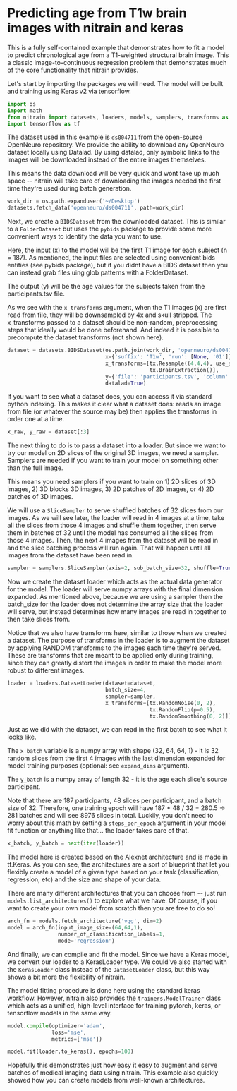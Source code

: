 # Predicting age from T1w brain images with nitrain and keras

This is a fully self-contained example that demonstrates how to fit a model to predict chronological age from a T1-weighted structural brain image. This a classic image-to-continuous regression problem that demonstrates much of the core functionality that nitrain provides.

Let's start by importing the packages we will need. The model will be built and training using Keras v2 via tensorflow.


```python
import os
import math
from nitrain import datasets, loaders, models, samplers, transforms as tx
import tensorflow as tf
```

The dataset used in this example is `ds004711` from the open-source OpenNeuro repository. We provide the ability to download any OpenNeuro dataset locally using Datalad. By using datalad, only symbolic links to the images will be downloaded instead of the entire images themselves. 

This means the data download will be very quick and wont take up much space -- nitrain will take care of downloading the images needed the first time they're used during batch generation.


```python
work_dir = os.path.expanduser('~/Desktop')
datasets.fetch_data('openneuro/ds004711', path=work_dir)
```

Next, we create a `BIDSDataset` from the downloaded dataset. This is similar to a `FolderDataset` but uses the `pybids` package to provide some more convenient ways to identify the data you want to use. 

Here, the input (x) to the model will be the first T1 image for each subject (n = 187). As mentioned, the input files are selected using convenient bids entities (see pybids package), but if you didnt have a BIDS
dataset then you can instead grab files uing glob patterns with a FolderDataset.

The output (y) will be the age values for the subjects taken from the participants.tsv file.

As we see with the `x_transforms` argument, when the T1 images (x) are first read from file, they will be downsampled by 4x and skull stripped. The x_transforms passed to a dataset should be non-random, preprocessing steps that ideally would be done beforehand. And indeed it is possible to precompute the dataset transforms (not shown here).


```python
dataset = datasets.BIDSDataset(os.path.join(work_dir, 'openneuro/ds004711'),
                               x={'suffix': 'T1w', 'run': [None, '01']},
                               x_transforms=[tx.Resample((4,4,4), use_spacing=True),
                                             tx.BrainExtraction()],
                               y={'file': 'participants.tsv', 'column': 'age'},
                               datalad=True)
```

If you want to see what a dataset does, you can access it via standard python indexing. This makes it clear what a dataset does: reads an image from file (or whatever the source may be) then applies the transforms in order one at a time.


```python
x_raw, y_raw = dataset[:3]
```

The next thing to do is to pass a dataset into a loader. But since we want to try our model on 2D slices of the original 3D images, we need a sampler. Samplers are needed if you want to train your model on something other than the full image.

This means you need samplers if you want to train on 1) 2D slices of 3D images, 2) 3D blocks
3D images, 3) 2D patches of 2D images, or 4) 2D patches of 3D images.

We will use a `SliceSampler` to serve shuffled batches of 32 slices from our images. As we will see later, the loader will read in 4 images at a time, take all the slices from those 4 images and shuffle them together, then serve them in batches of 32 until the model has consumed all the slices from those 4 images. Then, the next 4 images from the dataset will be read in and the slice batching process will run again. That will happen until all images from the dataset have been read in. 


```python
sampler = samplers.SliceSampler(axis=2, sub_batch_size=32, shuffle=True)
```

Now we create the dataset loader which acts as the actual data generator for the model. The loader will serve numpy arrays with the final dimension expanded. As mentioned above, because we are using a sampler then the batch_size for the loader does not determine the array size that the loader will serve, but instead determines how many images are read in together to then take slices from. 

Notice that we also have transforms here, similar to those when we created a dataset. The purpose of transforms in the loader is to augment the dataset by applying RANDOM transforms to the images each time they're served. These are transforms that are meant to be applied only during training, since they can greatly distort the images in order to make the model more robust to different images.


```python
loader = loaders.DatasetLoader(dataset=dataset,
                               batch_size=4,
                               sampler=sampler,
                               x_transforms=[tx.RandomNoise(0, 2),
                                             tx.RandomFlip(p=0.5),
                                             tx.RandomSmoothing(0, 2)])
```

Just as we did with the dataset, we can read in the first batch to see what it looks like.

The `x_batch` variable is a numpy array with shape (32, 64, 64, 1) - it is 32 random slices from the first 4 images with the last dimension expanded for model training purposes (optional: see `expand_dims` argument).

The `y_batch` is a numpy array of length 32 - it is the age each slice's source participant.

Note that there are 187 participants, 48 slices per participant, and a batch size of 32. Therefore, one training epoch will have 187 * 48 / 32 = 280.5 => 281 batches and will see 8976 slices in total. Luckily, you don't need to worry about this math by setting a `steps_per_epoch` argument in your model fit function or anything like that... the loader takes care of that.


```python
x_batch, y_batch = next(iter(loader))
```

The model here is created based on the Alexnet architecture and is made in tf.Keras. As you can see, the architectures are a sort of blueprint that let you flexibly create a model of a given type based on your task (classification, regression, etc) and the size and shape of your data.

There are many different architectures that you can choose from -- just run `models.list_architectures()` to explore what we have. Of course, if you want to create your own model from scratch then you are free to do so!


```python
arch_fn = models.fetch_architecture('vgg', dim=2)
model = arch_fn(input_image_size=(64,64,1), 
                number_of_classification_labels=1,
                mode='regression')
```

And finally, we can compile and fit the model. Since we have a Keras model, we convert our loader to a KerasLoader type. We could've also started with the `KerasLoader` class instead of the `DatasetLoader` class, but this way shows a bit more the flexibility of nitrain.

The model fitting procedure is done here using the standard keras workflow. However, nitrain also provides the `trainers.ModelTrainer` class which acts as a unified, high-level interface for training pytorch, keras, or tensorflow models in the same way.


```python
model.compile(optimizer='adam',
              loss='mse',
              metrics=['mse'])

model.fit(loader.to_keras(), epochs=100)
```

Hopefully this demonstrates just how easy it easy to augment and serve batches of medical imaging data using nitrain. This example also quickly showed how you can create models from well-known architectures.
